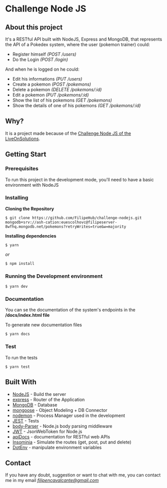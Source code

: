 # Challenge Node JS

## About this project

It's a RESTful API built with NodeJS, Express and MongoDB, that represents the API of a Pokedex system, where the user (pokemon trainer) could:
- Register himself *(POST /users)*
- Do the Login *(POST /login)*

And when he is logged on he could:
- Edit his informations *(PUT /users)*
- Create a pokemon *(POST /pokemons)*
- Delete a pokemon *(DELETE /pokemons/:id)*
- Edit a pokemon *(PUT /pokemons/:id)*
- Show the list of his pokemons *(GET /pokemons)*
- Show the details of one of his pokemons *(GET /pokemons/:id)*

## Why?

It is a project made because of the [Challenge Node JS of the LiveOnSolutions](https://github.com/LiveOnSolutions/challenge-nodejs).

## Getting Start

### Prerequisites

To run this project in the development mode, you'll need to have a basic environment with NodeJS

### Installing

**Cloning the Repository**

```
$ git clone https://github.com/FilipeHub/challenge-nodejs.git
mongodb+srv://ash-cation:euescolhovc@filipeserver-8wfhq.mongodb.net/pokemons?retryWrites=true&w=majority
```

**Installing dependencies**

```
$ yarn
```

_or_

```
$ npm install
```
### Running the Development environment

```
$ yarn dev
```

### Documentation

You can se the documentation of the system's endpoints in the **/docs/index.html file**

To generate new documentation files

```
$ yarn docs
```

### Test

To run the tests 

```
$ yarn test
```


## Built With

- [NodeJS](https://nodejs.org/en/) - Build the server
- [express](https://expressjs.com/) - Router of the Application
- [MongoDB](https://www.mongodb.com/) - Database
- [mongoose](https://mongoosejs.com/) - Object Modeling + DB Connector
- [nodemon](https://nodemon.io/) - Process Manager used in the development
- [JEST](https://jestjs.io/) - Tests
- [body-Parser](https://github.com/expressjs/body-parser#readme) - Node.js body parsing middleware
- [JWT](https://www.npmjs.com/package/jsonwebtoken) - JsonWebToken for Node.js
- [apiDocs](https://apidocjs.com/) - documentation for RESTful web APIs
- [Insominia](https://insomnia.rest) - Simulate the routes (get, post, put and delete)
- [DotEnv](https://www.npmjs.com/package/dotenv) - manipulate environment variables

## Contact

If you have any doubt, suggestion or want to chat with me, you can contact me in my email *filipencavalcante@gmail.com*

